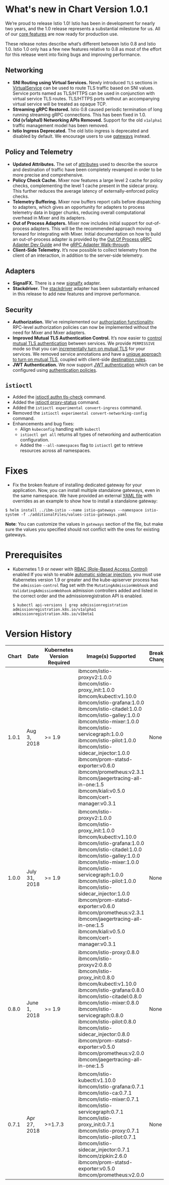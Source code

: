 # What's new in Chart Version 1.0.1

We’re proud to release Istio 1.0! Istio has been in development for nearly two years, and the 1.0 release represents a substantial milestone for us. All of our [core features](https://istio.io/about/feature-stages/) are now ready for production use.

These release notes describe what’s different between Istio 0.8 and Istio 1.0. Istio 1.0 only has a few new features relative to 0.8 as most of the effort for this release went into fixing bugs and improving performance.

## Networking

- **SNI Routing using Virtual Services.** Newly introduced `TLS` sections in [VirtualService](https://istio.io/docs/reference/config/istio.networking.v1alpha3/#VirtualService) can be used to route TLS traffic based on SNI values. Service ports named as TLS/HTTPS can be used in conjunction with virtual service TLS routes. TLS/HTTPS ports without an accompanying virtual service will be treated as opaque TCP.
- **Streaming gRPC Restored.** Istio 0.8 caused periodic termination of long running streaming gRPC connections. This has been fixed in 1.0.
- **Old (v1alpha1) Networking APIs Removed.** Support for the old `v1alpha1` traffic management model has been removed.
- **Istio Ingress Deprecated.** The old Istio ingress is deprecated and disabled by default. We encourage users to use [gateways](https://istio.io/docs/concepts/traffic-management/#gateways) instead.

## Policy and Telemetry

- **Updated Attributes.** The set of [attributes](https://istio.io/docs/reference/config/policy-and-telemetry/attribute-vocabulary/) used to describe the source and destination of traffic have been completely revamped in order to be more precise and comprehensive.
- **Policy Check Cache.** Mixer now features a large level 2 cache for policy checks, complementing the level 1 cache present in the sidecar proxy. This further reduces the average latency of externally-enforced policy checks.
- **Telemetry Buffering.** Mixer now buffers report calls before dispatching to adapters, which gives an opportunity for adapters to process telemetry data in bigger chunks, reducing overall computational overhead in Mixer and its adapters.
- **Out of Process Adapters.** Mixer now includes initial support for out-of-process adapters. This will be the recommended approach moving forward for integrating with Mixer. Initial documentation on how to build an out-of-process adapter is provided by the [Out Of Process gRPC Adapter Dev Guide](https://github.com/istio/istio/wiki/Out-Of-Process-gRPC-Adapter-Dev-Guide) and the [gRPC Adapter Walk-through](https://github.com/istio/istio/wiki/gRPC-Adapter-Walkthrough).
- **Client-Side Telemetry.** It’s now possible to collect telemetry from the client of an interaction, in addition to the server-side telemetry.

## Adapters

- **SignalFX.** There is a new [signalfx](https://istio.io/docs/reference/config/policy-and-telemetry/adapters/signalfx/) adapter.
- **Stackdriver.** The [stackdriver](https://istio.io/docs/reference/config/policy-and-telemetry/adapters/stackdriver/) adapter has been substantially enhanced in this release to add new features and improve performance.

## Security

- **Authorization.** We’ve reimplemented our [authorization functionality](https://istio.io/docs/concepts/security/#authorization). RPC-level authorization policies can now be implemented without the need for Mixer and Mixer adapters.
- **Improved Mutual TLS Authentication Control.** It’s now easier to [control mutual TLS authentication](https://istio.io/docs/concepts/security/#authentication) between services. We provide `PERMISSIVE` mode so that you can [incrementally turn on mutual TLS](https://istio.io/docs/tasks/security/mtls-migration/) for your services. We removed service annotations and have a [unique approach to turn on mutual TLS](https://istio.io/docs/tasks/security/authn-policy/), coupled with client-side [destination rules](https://istio.io/docs/concepts/traffic-management/#destination-rules).
- **JWT Authentication.** We now support [JWT authentication](https://istio.io/docs/concepts/security/#authentication) which can be configured using [authentication policies](https://istio.io/docs/concepts/security/#authentication-policies).

## `istioctl`

- Added the [istioctl authn tls-check](https://istio.io/docs/reference/commands/istioctl/#istioctl-authn-tls-check) command.
- Added the [istioctl proxy-status](https://istio.io/docs/reference/commands/istioctl/#istioctl-proxy-status) command.
- Added the `istioctl experimental convert-ingress` command.
- Removed the `istioctl experimental convert-networking-config` command.
- Enhancements and bug fixes:
  * Align `kubeconfig` handling with `kubectl`
  * `istioctl get all` returns all types of networking and authentication configuration.
  * Added the `--all-namespaces` flag to `istioctl` get to retrieve resources across all namespaces.

# Fixes

- Fix the broken feature of installing dedicated gateway for your application. Now, you can install multiple standalone gateways, even in the same namespace. We have provided an external [YAML file](./additionalFiles/values-istio-gateways.yaml) with overrides as an example to show how to install a standalone gateway:
```
$ helm install ../ibm-istio --name istio-gateways --namespace istio-system -f ./additionalFiles/values-istio-gateways.yaml
```

**Note**: You can customize the values in `gateways` section of the file, but make sure the values you specified should not conflict with the ones for existing gateways.


# Prerequisites

* Kubernetes 1.9 or newer with [RBAC (Role-Based Access Control)](https://kubernetes.io/docs/admin/authorization/rbac/) enabled
  If you wish to enable [automatic sidecar injection](https://istio.io/docs/setup/kubernetes/sidecar-injection/#automatic-sidecar-injection), you must use Kubernetes version 1.9 or greater and the kube-apiserver process has the `admission-control` flag set with the `MutatingAdmissionWebhook` and `ValidatingAdmissionWebhook` admission controllers added and listed in the correct order and the admissionregistration API is enabled.
  ```
  $ kubectl api-versions | grep admissionregistration
  admissionregistration.k8s.io/v1alpha1
  admissionregistration.k8s.io/v1beta1
  ```

# Version History

| Chart | Date | Kubernetes Version Required | Image(s) Supported | Breaking Changes | Details |
| ----- | ---- | --------------------------- | ------------------ | ---------------- | ------- | 
| 1.0.1 | Aug 3, 2018| >= 1.9  | ibmcom/istio-proxyv2:1.0.0 ibmcom/istio-proxy_init:1.0.0 ibmcom/kubectl:v1.10.0 ibmcom/istio-grafana:1.0.0 ibmcom/istio-citadel:1.0.0 ibmcom/istio-galley:1.0.0 ibmcom/istio-mixer:1.0.0 ibmcom/istio-servicegraph:1.0.0 ibmcom/istio-pilot:1.0.0 ibmcom/istio-sidecar_injector:1.0.0 ibmcom/prom-statsd-exporter:v0.6.0 ibmcom/prometheus:v2.3.1 ibmcom/jaegertracing-all-in-one:1.5 ibmcom/kiali:v0.5.0 ibmcom/cert-manager:v0.3.1  | None | new features and architectural improvement |
| 1.0.0 | July 31, 2018| >= 1.9  | ibmcom/istio-proxyv2:1.0.0 ibmcom/istio-proxy_init:1.0.0 ibmcom/kubectl:v1.10.0 ibmcom/istio-grafana:1.0.0 ibmcom/istio-citadel:1.0.0 ibmcom/istio-galley:1.0.0 ibmcom/istio-mixer:1.0.0 ibmcom/istio-servicegraph:1.0.0 ibmcom/istio-pilot:1.0.0 ibmcom/istio-sidecar_injector:1.0.0 ibmcom/prom-statsd-exporter:v0.6.0 ibmcom/prometheus:v2.3.1 ibmcom/jaegertracing-all-in-one:1.5 ibmcom/kiali:v0.5.0 ibmcom/cert-manager:v0.3.1  | None | new features and architectural improvement |
| 0.8.0 | June 1, 2018| >= 1.9  | ibmcom/istio-proxy:0.8.0 ibmcom/istio-proxyv2:0.8.0 ibmcom/istio-proxy_init:0.8.0 ibmcom/kubectl:v1.10.0 ibmcom/istio-grafana:0.8.0 ibmcom/istio-citadel:0.8.0 ibmcom/istio-mixer:0.8.0 ibmcom/istio-servicegraph:0.8.0 ibmcom/istio-pilot:0.8.0 ibmcom/istio-sidecar_injector:0.8.0 ibmcom/prom-statsd-exporter:v0.5.0 ibmcom/prometheus:v2.0.0 ibmcom/jaegertracing-all-in-one:1.5 | None | new features and architectural improvement |
| 0.7.1 | Apr 27, 2018| >=1.7.3 | ibmcom/istio-kubectl:v1.10.0 ibmcom/istio-grafana:0.7.1 ibmcom/istio-ca:0.7.1 ibmcom/istio-mixer:0.7.1 ibmcom/istio-servicegraph:0.7.1 ibmcom/istio-proxy_init:0.7.1 ibmcom/istio-proxy:0.7.1 ibmcom/istio-pilot:0.7.1 ibmcom/istio-sidecar_injector:0.7.1 ibmcom/zipkin:2.6.0 ibmcom/prom-statsd-exporter:v0.5.0 ibmcom/prometheus:v2.0.0 | None | Tech Preview |
